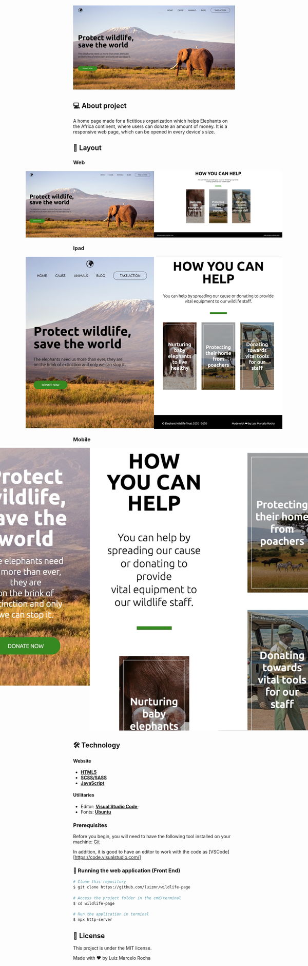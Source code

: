 <h1 align="center">
    <img alt="wildlife" title="#Fwildlife" src="./assets/desktop1.jpg" />
</h1>

## 💻 About project

A home page made for a fictitious organization which helps Elephants on the Africa continent, where users can donate an amount of money. It is a responsive web page, which can be opened in every device's size.

## 🎨 Layout

### Web

<p align="center" style="display: flex; align-items: flex-start; justify-content: center;">
  <img alt="WindlifeWeb" title="#WildlifeWeb" src="./assets/desktop1.jpg" width="400px">
  <img alt="WindlifeWeb" title="#WildlifeWeb" src="./assets/desktop2.jpg" width="400px">
</p>

### Ipad

<p align="center" style="display: flex; align-items: flex-start; justify-content: center;">
  <img alt="WindlifeIpad" title="#WildlifeIpad" src="./assets/ipad1.jpg" width="400px">
  <img alt="WindlifeIpad" title="#WildlifeIpad" src="./assets/ipad2.jpg" width="400px">

</p>

### Mobile

<p align="center" style="display: flex; align-items: flex-start; justify-content: center;">
  <img alt="WindlifeMobile" title="#WildlifeMobile" src="./assets/mobile1.jpg" width="400px">
  <img alt="WindlifeMobile" title="#WildlifeMobile" src="./assets/mobile2.jpg" width="400px">
  <br/>
  <img alt="WindlifeMobile" title="#WildlifeMobile" src="./assets/mobile3.jpg" width="400px">
  <img alt="WindlifeMobile" title="#WildlifeMobile" src="./assets/mobile4.jpg" width="400px">
  <br/>
  <img alt="WindlifeMobile" title="#WildlifeMobile" src="./assets/mobile5.jpg" width="400px">

</p>

## 🛠 Technology

#### **Website**

-   **[HTML5](https://developer.mozilla.org/pt-BR/docs/Web/HTML/HTML5)**
-   **[SCSS/SASS](https://sass-lang.com/)**
-   **[JavaScript](https://developer.mozilla.org/pt-BR/docs/Web/JavaScript)**

#### **Utilitaries**

-   Editor: **[Visual Studio Code](https://code.visualstudio.com/)**;
-   Fonts: **[Ubuntu](https://fonts.googleapis.com/css2?family=Ubuntu:wght@300;400;500;700&display=swap)**

### Prerequisites

Before you begin, you will need to have the following tool installed on your machine:
[Git](https://git-scm.com)

In addition, it is good to have an editor to work with the code as [VSCode][https://code.visualstudio.com/]

### 🧭 Running the web application (Front End)

```bash
# Clone this repository
$ git clone https://github.com/luizmr/wildlife-page

# Access the project folder in the cmd/terminal
$ cd wildlife-page

# Run the application in terminal
$ npx http-server
```

## 📝 License

This project is under the MIT license.

Made with ❤️ by Luiz Marcelo Rocha
